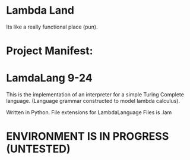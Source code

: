 # Lambda Land
Its like a really functional place (pun). 

# Project Manifest:
# LamdaLang 9-24
This is the implementation of an interpreter for a simple Turing Complete language. (Language grammar constructed to model lambda calculus). 

Written in Python. File extensions for LambdaLanguage Files is .lam

# ENVIRONMENT IS IN PROGRESS (UNTESTED)

